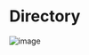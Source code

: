 # Directory

![image](https://user-images.githubusercontent.com/1707427/214921840-32590713-89f8-47f8-94bf-198fa56775a3.png)

